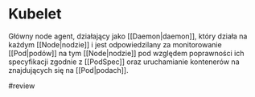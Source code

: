# Kubelet

Główny node agent, działający jako [[Daemon|daemon]], który działa na każdym [[Node|nodzie]] i jest odpowiedzilany za monitorowanie [[Pod|podów]] na tym [[Node|nodzie]] pod względem poprawności ich specyfikacji zgodnie z [[PodSpec]] oraz uruchamianie kontenerów na znajdujących się na [[Pod|podach]].

#review 
